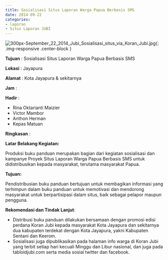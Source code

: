 ```yaml
---
title: Sosialisasi Situs Laporan Warga Papua Berbasis SMS
date: 2014-09-22
categories:
- laporan
- Situs Laporan JUBI
---
```

![300px-September_22_2014_Jubi_Sosialisasi_situs_via_Koran_Jubi.jpg](/uploads/300px-September_22_2014_Jubi_Sosialisasi_situs_via_Koran_Jubi.jpg){: .img-responsive .center-block }

**Tujuan** : Sosialisasi Situs Laporan Warga Papua Berbasis SMS

**Lokasi** : Jayapura

**Alamat** : Kota Jayapura & sekitarnya

**Jam** : 

**Hadir** : 
* Rina Oktarianti Maizier
* Victor Mambor
* Anthon Herman
* Kepas Matuan

**Ringkasan** : 

**Latar Belakang Kegiatan:** 

Produksi buku panduan merupakan bagian dari kegiatan sosialisasi dan kampanye Proyek Situs Laporan Warga Papua Berbasis SMS untuk didistribusikan kepada masyarakat, terutama masyarakat Papua.

**Tujuan:** 

Pendistribusian buku panduan bertujuan untuk membagikan informasi yang terhimpun dalam buku panduan untuk memotivasi dan mendorong masyarakat untuk berpartisipasi dalam situs, baik sebagai pelapor maupun pengguna.

**Rekomendasi dan Tindak Lanjut**:

* Distribusi buku panduan dilakukan bersamaan dengan promosi edisi perdana Koran Jubi kepada masyarakat Kota Jayapura dan sekitarnya dua kabupaten terdekat dengan Kota Jayapura, yakni Kabupaten Sentani dan Keerom.
* Sosialisasi juga dipublikasikan pada halaman info warga di Koran Jubi yang terbit setiap hari kecuali Minggu dan Libur nasional, dan juga pada tabloidjubi.com serta media sosial twitter dan facebook.
